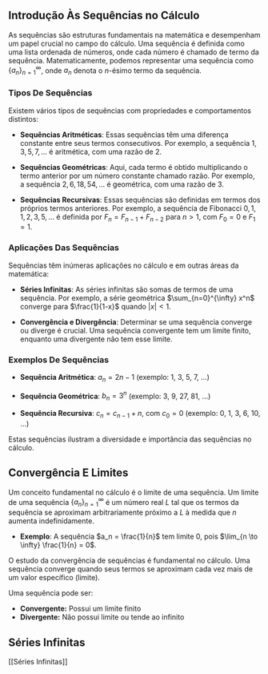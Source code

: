 ## Introdução Às Sequências no Cálculo

As sequências são estruturas fundamentais na matemática e desempenham um papel crucial no campo do cálculo. Uma sequência é definida como uma lista ordenada de números, onde cada número é chamado de termo da sequência. Matematicamente, podemos representar uma sequência como $\{a_n\}_{n=1}^{\infty}$, onde $a_n$ denota o $n$-ésimo termo da sequência.

### Tipos De Sequências

Existem vários tipos de sequências com propriedades e comportamentos distintos:

- **Sequências Aritméticas**: Essas sequências têm uma diferença constante entre seus termos consecutivos. Por exemplo, a sequência $1, 3, 5, 7, \ldots$ é aritmética, com uma razão de 2.

- **Sequências Geométricas**: Aqui, cada termo é obtido multiplicando o termo anterior por um número constante chamado razão. Por exemplo, a sequência $2, 6, 18, 54, \ldots$ é geométrica, com uma razão de 3.

- **Sequências Recursivas**: Essas sequências são definidas em termos dos próprios termos anteriores. Por exemplo, a sequência de Fibonacci $0, 1, 1, 2, 3, 5, \ldots$ é definida por $F_n = F_{n-1} + F_{n-2}$ para $n > 1$, com $F_0 = 0$ e $F_1 = 1$.

### Aplicações Das Sequências

Sequências têm inúmeras aplicações no cálculo e em outras áreas da matemática:

- **Séries Infinitas**: As séries infinitas são somas de termos de uma sequência. Por exemplo, a série geométrica $\sum_{n=0}^{\infty} x^n$ converge para $\frac{1}{1-x}$ quando $|x| < 1$.

- **Convergência e Divergência**: Determinar se uma sequência converge ou diverge é crucial. Uma sequência convergente tem um limite finito, enquanto uma divergente não tem esse limite.

### Exemplos De Sequências

- **Sequência Aritmética**: $a_n = 2n - 1$ (exemplo: 1, 3, 5, 7, …)

- **Sequência Geométrica**: $b_n = 3^n$ (exemplo: 3, 9, 27, 81, …)

- **Sequência Recursiva**: $c_n = c_{n-1} + n$, com $c_0 = 0$ (exemplo: 0, 1, 3, 6, 10, …)

Estas sequências ilustram a diversidade e importância das sequências no cálculo.

## Convergência E Limites

Um conceito fundamental no cálculo é o limite de uma sequência. Um limite de uma sequência $\{a_n\}_{n=1}^{\infty}$ é um número real $L$ tal que os termos da sequência se aproximam arbitrariamente próximo a $L$ à medida que $n$ aumenta indefinidamente.

- **Exemplo**: A sequência $a_n = \frac{1}{n}$ tem limite 0, pois $\lim_{n \to \infty} \frac{1}{n} = 0$.

O estudo da convergência de sequências é fundamental no cálculo. Uma sequência converge quando seus termos se aproximam cada vez mais de um valor específico (limite).

Uma sequência pode ser:

- **Convergente:** Possui um limite finito
- **Divergente:** Não possui limite ou tende ao infinito

## Séries Infinitas

[[Séries Infinitas]]
